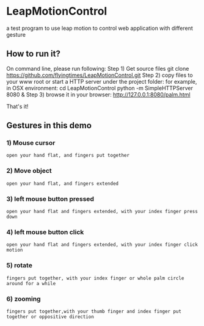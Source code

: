 # LeapMotionControl
a test program to use leap motion to control web application with different gesture
## How to run it?
On command line, please run following:
Step 1) Get source files
  git clone https://github.com/flyingtimes/LeapMotionControl.git
Step 2) copy files to your www root or start a HTTP server under the project folder:
  for example, in OSX environment:
  cd LeapMotionControl
  python -m SimpleHTTPServer 8080 &
Step 3) browse it in your browser:
  http://127.0.0.1:8080/palm.html

That's it!
## Gestures in this demo

### 1) Mouse cursor

    open your hand flat, and fingers put together
  
### 2) Move object

    open your hand flat, and fingers extended
  
### 3) left mouse button pressed

    open your hand flat and fingers extended, with your index finger press down
  
### 4) left mouse button click

    open your hand flat and fingers extended, with your index finger click motion
  
### 5) rotate

    fingers put together, with your index finger or whole palm circle around for a while
  
### 6) zooming

    fingers put together,with your thumb finger and index finger put together or oppositive direction


  
